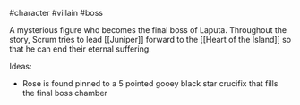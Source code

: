 #character #villain #boss

A mysterious figure who becomes the final boss of Laputa. Throughout the story, Scrum tries to lead [[Juniper]] forward to the [[Heart of the Island]] so that he can end their eternal suffering.

Ideas:
- Rose is found pinned to a 5 pointed gooey black star crucifix that fills the final boss chamber